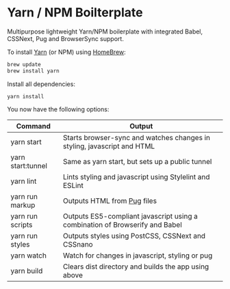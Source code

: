 # Yarn / NPM Boilterplate

Multipurpose lightweight Yarn/NPM boilerplate with integrated Babel, CSSNext, Pug and BrowserSync support.

To install [Yarn](https://yarnpkg.com/) (or NPM) using [HomeBrew](http://brew.sh/):
```bash
brew update
brew install yarn
```
Install all dependencies:
```node
yarn install
```
You now have the following options:

Command | Output
--- | ---
yarn start| Starts browser-sync and watches changes in styling, javascript and HTML
yarn start:tunnel | Same as yarn start, but sets up a public tunnel
yarn lint| Lints styling and javascript using Stylelint and ESLint
yarn run markup|  Outputs HTML from [Pug](https://github.com/pugjs/pug) files
yarn run scripts| Outputs ES5-compliant javascript using a combination of Browserify and Babel
yarn run styles|  Outputs styles using PostCSS, CSSNext and CSSnano
yarn watch|  Watch for changes in javascript, styling or pug
yarn build|  Clears dist directory and builds the app using above

